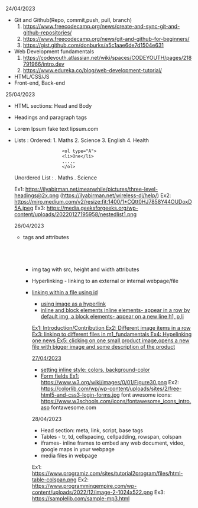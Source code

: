 24/04/2023
- Git and Github(Repo, commit,push, pull, branch)
	1. https://www.freecodecamp.org/news/create-and-sync-git-and-github-repositories/
	2. https://www.freecodecamp.org/news/git-and-github-for-beginners/
	3. https://gist.github.com/donburks/a5c1aae6de7d1504e631
- Web Development fundamentals
	1. https://codeyouth.atlassian.net/wiki/spaces/CODEYOUTH/pages/218791966/intro.dev	
	2. https://www.edureka.co/blog/web-development-tutorial/
- HTML/CSS/JS
- Front-end, Back-end

25/04/2023
- HTML sections: Head and Body
- Headings and paragraph tags
- Lorem Ipsum fake text lipsum.com
- Lists : 
	Ordered:  1. Maths
						2. Science
						3. English
						4. Health

						<ol type="A">
						<li>One</li>
						.....
						</ol>
	Unordered List :  . Maths
										. Science			

	Ex1: https://ilyabirman.net/meanwhile/pictures/three-level-headings@2x.png (https://ilyabirman.net/wireless-dj/help/)
	Ex2: https://miro.medium.com/v2/resize:fit:1400/1*CQtt0HJ7858Y44OUDoxD5A.jpeg
	Ex3: https://media.geeksforgeeks.org/wp-content/uploads/20220127195958/nestedlist1.png

	26/04/2023
	- tags and attributes
	<h1></h1>
	<p></p>
	<br>
	<ol type="a">

	- img tag with src, height and width attributes
	- Hyperlinking - linking to an external or internal webpage/file
				<a href="url">
  - linking within a file using id
	- using image as a hyperlink
	- inline and block elements
				inline elements- appear in a row by default   img, a
				block elements- appear on a new line  h1, p,li
				

	Ex1: Introduction/Contribution
	Ex2: Different image items in a row
	Ex3: linking to different files in m1_fundamentals
	Ex4: Hypelinking one news
	Ex5: clicking on one small product image,opens a new file with bigger image and some description of the product

	27/04/2023
	- setting inline style: colors, background-color
	- Form fields
	Ex1: https://www.w3.org/wiki/images/0/01/Figure30.png
	Ex2: https://colorlib.com/wp/wp-content/uploads/sites/2/free-html5-and-css3-login-forms.jpg
	font awesome icons: https://www.w3schools.com/icons/fontawesome_icons_intro.asp
											fontawesome.com


	28/04/2023
	- Head section: meta, link, script, base tags
	- Tables - tr, td, cellspacing, cellpadding, rowspan, colspan
	- iframes- inline frames to embed any web document, video, google maps in your webpage
	- media files in webpage

	Ex1: https://www.programiz.com/sites/tutorial2program/files/html-table-colspan.png
	Ex2: https://www.programmingempire.com/wp-content/uploads/2022/12/image-2-1024x522.png
	Ex3: https://samplelib.com/sample-mp3.html